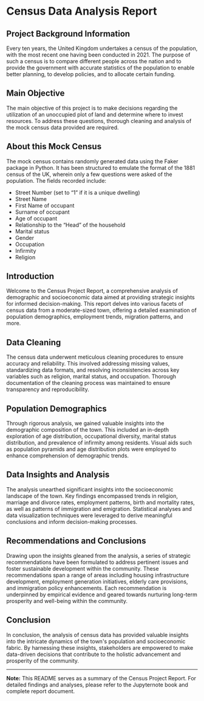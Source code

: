 # Census Data Analysis Report


## Project Background Information

Every ten years, the United Kingdom undertakes a census of the population, with the most recent one having been conducted in 2021. The purpose of such a census is to compare different people across the nation and to provide the government with accurate statistics of the population to enable better planning, to develop policies, and to allocate certain funding.

## Main Objective

The main objective of this project is to make decisions regarding the utilization of an unoccupied plot of land and determine where to invest resources. To address these questions, thorough cleaning and analysis of the mock census data provided are required.

## About this Mock Census

The mock census contains randomly generated data using the Faker package in Python. It has been structured to emulate the format of the 1881 census of the UK, wherein only a few questions were asked of the population. The fields recorded include:
- Street Number (set to “1” if it is a unique dwelling)
- Street Name
- First Name of occupant
- Surname of occupant
- Age of occupant
- Relationship to the “Head” of the household
- Marital status
- Gender
- Occupation
- Infirmity
- Religion


## Introduction

Welcome to the Census Project Report, a comprehensive analysis of demographic and socioeconomic data aimed at providing strategic insights for informed decision-making. This report delves into various facets of census data from a moderate-sized town, offering a detailed examination of population demographics, employment trends, migration patterns, and more.

## Data Cleaning

The census data underwent meticulous cleaning procedures to ensure accuracy and reliability. This involved addressing missing values, standardizing data formats, and resolving inconsistencies across key variables such as religion, marital status, and occupation. Thorough documentation of the cleaning process was maintained to ensure transparency and reproducibility.

## Population Demographics



Through rigorous analysis, we gained valuable insights into the demographic composition of the town. This included an in-depth exploration of age distribution, occupational diversity, marital status distribution, and prevalence of infirmity among residents. Visual aids such as population pyramids and age distribution plots were employed to enhance comprehension of demographic trends.

## Data Insights and Analysis

The analysis unearthed significant insights into the socioeconomic landscape of the town. Key findings encompassed trends in religion, marriage and divorce rates, employment patterns, birth and mortality rates, as well as patterns of immigration and emigration. Statistical analyses and data visualization techniques were leveraged to derive meaningful conclusions and inform decision-making processes.

## Recommendations and Conclusions

Drawing upon the insights gleaned from the analysis, a series of strategic recommendations have been formulated to address pertinent issues and foster sustainable development within the community. These recommendations span a range of areas including housing infrastructure development, employment generation initiatives, elderly care provisions, and immigration policy enhancements. Each recommendation is underpinned by empirical evidence and geared towards nurturing long-term prosperity and well-being within the community.

## Conclusion

In conclusion, the analysis of census data has provided valuable insights into the intricate dynamics of the town's population and socioeconomic fabric. By harnessing these insights, stakeholders are empowered to make data-driven decisions that contribute to the holistic advancement and prosperity of the community.

---
**Note:** This README serves as a summary of the Census Project Report. For detailed findings and analyses, please refer to the Jupyternote book and complete report document.
